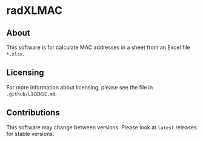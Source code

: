# radXLMAC
## About
This software is for calculate MAC addresses in a sheet from an Excel file `*.xlsx`.
## Licensing
For more information about licensing, please see the file in `.github/LICENSE.md`.
## Contributions
This software may change between versions. Please look at `latest` releases for stable versions.